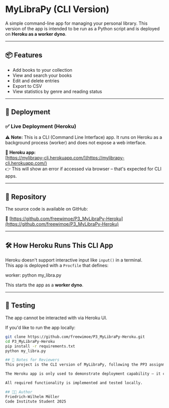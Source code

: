# MyLibraPy (CLI Version)

A simple command-line app for managing your personal library.
This version of the app is intended to be run as a Python script and is deployed on **Heroku as a worker dyno**.

---

## 📦 Features

- Add books to your collection
- View and search your books
- Edit and delete entries
- Export to CSV
- View statistics by genre and reading status

---

## 🚀 Deployment

### ✅ Live Deployment (Heroku)

⚠️ **Note:** This is a CLI (Command Line Interface) app. It runs on Heroku as a background process (worker) and does not expose a web interface.

🔗 **Heroku app:**  
[https://mylibrapy-cli.herokuapp.com/](https://mylibrapy-cli.herokuapp.com/)  
👉 This will show an error if accessed via browser – that's expected for CLI apps.

---

## 📁 Repository

The source code is available on GitHub:

🔗 [https://github.com/freewimoe/P3_MyLibraPy-Heroku](https://github.com/freewimoe/P3_MyLibraPy-Heroku)

---

## 🛠️ How Heroku Runs This CLI App

Heroku doesn't support interactive input like `input()` in a terminal.  
This app is deployed with a `Procfile` that defines:

worker: python my_libra.py

This starts the app as a **worker dyno**.

---

## 🧪 Testing

The app cannot be interacted with via Heroku UI.

If you'd like to run the app locally:

```bash
git clone https://github.com/freewimoe/P3_MyLibraPy-Heroku.git
cd P3_MyLibraPy-Heroku
pip install -r requirements.txt
python my_libra.py

## 📌 Notes for Reviewers
This project is the CLI version of MyLibraPy, following the PP3 assignment requirements.

The Heroku app is only used to demonstrate deployment capability – it cannot receive user input in a hosted environment.

All required functionality is implemented and tested locally.

## 👨‍💻 Author
Friedrich-Wilhelm Möller
Code Institute Student 2025